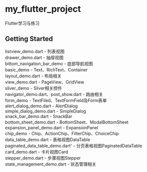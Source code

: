 # my_flutter_project

Flutter学习与练习

## Getting Started

listview_demo.dart - 列表视图<br/>
drawer_demo.dart - 抽屉视图<br/>
bittom_navigation_bar_demo - 底部导航视图<br/>
basic_demo - Text、RichText、Container<br/>
layout_demo.dart - 布局相关<br/>
view_demo.dart - PageView、GridView<br/>
sliver_demo - Sliver相关控件<br/>
navigator_demo.dart、post_show.dart - 路由相关<br/>
form_demo - TextFiled、TextFormField及Form表单<br/>
alert_dialog_demo.dart - AlertDialog<br/>
simple_dialog_demo.dart - SimpleDialog<br/>
snack_bar_demo.dart - SnackBar<br/>
bottom_sheet_demo.dart - BottomSheet、ModalBottomSheet<br/>
expansion_panel_demo.dart - ExpansionPanel<br/>
chip_demo - Chip、ActionChip、FilterChip、ChoiceChip<br/>
data_table_demo.dart - 表格视图DataTable<br/>
paginated_data_table_demo.dart' - 分页表格视图PaginatedDataTable<br/>
card_demo.dart - 卡片视图Card<br/>
stepper_demo.dart - 步骤视图Stepper<br/>
state_management_demo.dart - 状态管理相关
